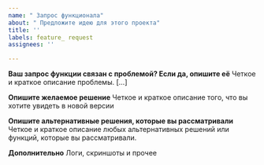 ```yaml
---
name: " Запрос функционала"
about: " Предложите идею для этого проекта"
title: ''
labels: feature_ request
assignees: ''

---
```


**Ваш запрос функции связан с проблемой? Если да, опишите её**
Четкое и краткое описание проблемы. [...]

**Опишите желаемое решение**
Четкое и краткое описание того, что вы хотите увидеть в новой версии

**Опишите альтернативные решения, которые вы рассматривали**
Четкое и краткое описание любых альтернативных решений или функций, которые вы рассматривали.

**Дополнительно**
Логи, скриншоты и прочее
